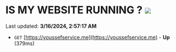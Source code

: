 # IS MY WEBSITE RUNNING ? [![](https://img.shields.io/static/v1?label=Sponsor&message=%E2%9D%A4&logo=GitHub&color=%23fe8e86)](https://github.com/sponsors/<username>)

Last updated: **3/16/2024, 2:57:17 AM**

- `GET` [https://youssefservice.me](https://youssefservice.me) - **Up** (379ms)
